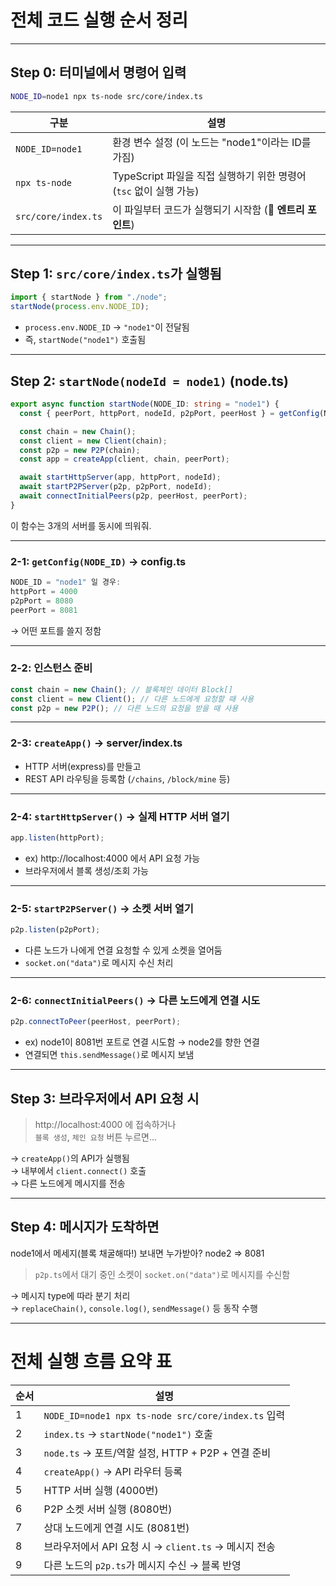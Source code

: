 # 전체 코드 실행 순서 정리

---

## Step 0: 터미널에서 명령어 입력

```bash
NODE_ID=node1 npx ts-node src/core/index.ts
```

| 구분                | 설명                                                               |
| ------------------- | ------------------------------------------------------------------ |
| `NODE_ID=node1`     | 환경 변수 설정 (이 노드는 "node1"이라는 ID를 가짐)                 |
| `npx ts-node`       | TypeScript 파일을 직접 실행하기 위한 명령어 (`tsc` 없이 실행 가능) |
| `src/core/index.ts` | 이 파일부터 코드가 실행되기 시작함 (📌 **엔트리 포인트**)          |

---

## Step 1: `src/core/index.ts`가 실행됨

```ts
import { startNode } from "./node";
startNode(process.env.NODE_ID);
```

- `process.env.NODE_ID` → `"node1"`이 전달됨
- 즉, `startNode("node1")` 호출됨

---

## Step 2: `startNode(nodeId = node1)` (node.ts)

```ts
export async function startNode(NODE_ID: string = "node1") {
  const { peerPort, httpPort, nodeId, p2pPort, peerHost } = getConfig(NODE_ID);

  const chain = new Chain();
  const client = new Client(chain);
  const p2p = new P2P(chain);
  const app = createApp(client, chain, peerPort);

  await startHttpServer(app, httpPort, nodeId);
  await startP2PServer(p2p, p2pPort, nodeId);
  await connectInitialPeers(p2p, peerHost, peerPort);
}
```

이 함수는 3개의 서버를 동시에 띄워줘.

---

### 2-1: `getConfig(NODE_ID)` → config.ts

```ts
NODE_ID = "node1" 일 경우:
httpPort = 4000
p2pPort = 8080
peerPort = 8081
```

→ 어떤 포트를 쓸지 정함

---

### 2-2: 인스턴스 준비

```ts
const chain = new Chain(); // 블록체인 데이터 Block[]
const client = new Client(); // 다른 노드에게 요청할 때 사용
const p2p = new P2P(); // 다른 노드의 요청을 받을 때 사용
```

---

### 2-3: `createApp()` → server/index.ts

- HTTP 서버(express)를 만들고
- REST API 라우팅을 등록함 (`/chains`, `/block/mine` 등)

---

### 2-4: `startHttpServer()` → 실제 HTTP 서버 열기

```ts
app.listen(httpPort);
```

- ex) http://localhost:4000 에서 API 요청 가능
- 브라우저에서 블록 생성/조회 가능

---

### 2-5: `startP2PServer()` → 소켓 서버 열기

```ts
p2p.listen(p2pPort);
```

- 다른 노드가 나에게 연결 요청할 수 있게 소켓을 열어둠
- `socket.on("data")`로 메시지 수신 처리

---

### 2-6: `connectInitialPeers()` → 다른 노드에게 연결 시도

```ts
p2p.connectToPeer(peerHost, peerPort);
```

- ex) node1이 8081번 포트로 연결 시도함 → node2를 향한 연결
- 연결되면 `this.sendMessage()`로 메시지 보냄

---

## Step 3: 브라우저에서 API 요청 시

> http://localhost:4000 에 접속하거나  
> `블록 생성`, `체인 요청` 버튼 누르면…

→ `createApp()`의 API가 실행됨  
→ 내부에서 `client.connect()` 호출  
→ 다른 노드에게 메시지를 전송

---

## Step 4: 메시지가 도착하면

node1에서 메세지(블록 채굴해따!) 보내면 누가받아?
node2 => 8081

> `p2p.ts`에서 대기 중인 소켓이 `socket.on("data")`로 메시지를 수신함

→ 메시지 type에 따라 분기 처리  
→ `replaceChain()`, `console.log()`, `sendMessage()` 등 동작 수행

---

# 전체 실행 흐름 요약 표

| 순서 | 설명                                                 |
| ---- | ---------------------------------------------------- |
| 1    | `NODE_ID=node1 npx ts-node src/core/index.ts` 입력   |
| 2    | `index.ts` → `startNode("node1")` 호출               |
| 3    | `node.ts` → 포트/역할 설정, HTTP + P2P + 연결 준비   |
| 4    | `createApp()` → API 라우터 등록                      |
| 5    | HTTP 서버 실행 (4000번)                              |
| 6    | P2P 소켓 서버 실행 (8080번)                          |
| 7    | 상대 노드에게 연결 시도 (8081번)                     |
| 8    | 브라우저에서 API 요청 시 → `client.ts` → 메시지 전송 |
| 9    | 다른 노드의 `p2p.ts`가 메시지 수신 → 블록 반영       |
